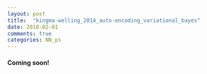 ```yaml
---
layout: post
title:  "kingma-welling_2014_auto-encoding_variational_bayes"
date: 2018-02-01
comments: true
categories: NN_ps
---
```

#### Coming soon!
